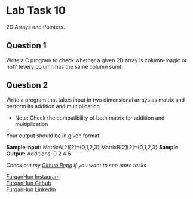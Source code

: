 # Lab Task 10

2D Arrays and Pointers.

## Question 1

Write a C program to check whether a given 2D array is column-magic or not? (every column has the same column sum).

## Question 2

Write a program that takes input in two dimensional arrays as matrix and perform its addition and multiplication
- Note: Check the compatibility of both matrix for addition and multiplication

Your output should be in given format

**Sample input:**
MatrixA[2][2]={0,1,2,3}
MatrixB[2][2]={0,1,2,3}
**Sample Output:**
Additions:
0 2
4 6

*Check out my [Github Repo](https://github.com/FurqaHun/PF-LTS "Repo contains all the other tasks too ;)") if you want to see more tasks* <br>

[FurqanHun Instagram](https://www.instagram.com/furqan_hi_hun "Follow me on insta ;)") <br>
[FurqanHun Github](https://github.com/FurqanHun "Follow my Github profile") <br>
[FurqanHun LinkedIn](https://www.linkedin.com/in/FurqanHun "Connect with me on LinkedIn")